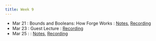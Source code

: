 ```yaml
---
title: Week 9
---
```


- Mar 21 : Bounds and Booleans: How Forge Works : [Notes](https://hackmd.io/@lfs/Sk-yda4G9), [Recording](https://brown.hosted.panopto.com/Panopto/Pages/Viewer.aspx?id=aa923a19-27f6-448a-bd1a-ae2900f645ee)
- Mar 23 : Guest Lecture : [Recording](https://brown.hosted.panopto.com/Panopto/Pages/Viewer.aspx?id=43cb18b4-ecec-4778-a3cf-ae2900f64609)
- Mar 25 : : [Notes](#), [Recording](#)
